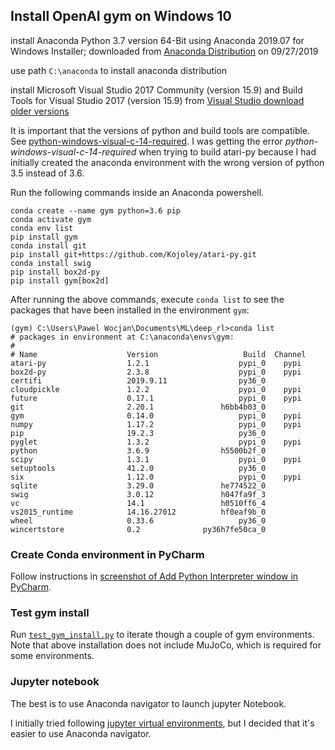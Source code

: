 ## Install OpenAI gym on Windows 10

install Anaconda Python 3.7 version 64-Bit using Anaconda 2019.07 for Windows Installer; downloaded from [Anaconda Distribution](https://www.anaconda.com/distribution/) on 09/27/2019

use path ```C:\anaconda``` to install anaconda distribution

install Microsoft Visual Studio 2017 Community (version 15.9) and Build Tools for Visual Studio 2017 (version 15.9) from [Visual Studio download older versions](https://my.visualstudio.com/Downloads?q=visual%20studio%202017&wt.mc_id=o~msft~vscom~older-downloads)

It is important that the versions of python and build tools are compatible. See [python-windows-visual-c-14-required](https://www.scivision.dev/python-windows-visual-c-14-required/). I was getting the error *python-windows-visual-c-14-required* when trying to build atari-py because I had initially created the anaconda environment with the wrong version of python 3.5 instead of 3.6.

Run the following commands inside an Anaconda powershell.

```
conda create --name gym python=3.6 pip
conda activate gym
conda env list
pip install gym
conda install git
pip install git+https://github.com/Kojoley/atari-py.git
conda install swig
pip install box2d-py
pip install gym[box2d]
```

After running the above commands, execute ```conda list``` to see the packages that have been installed in the environment ```gym```:

```
(gym) C:\Users\Pawel Wocjan\Documents\ML\deep_rl>conda list
# packages in environment at C:\anaconda\envs\gym:
#
# Name                    Version                   Build  Channel
atari-py                  1.2.1                    pypi_0    pypi
box2d-py                  2.3.8                    pypi_0    pypi
certifi                   2019.9.11                py36_0
cloudpickle               1.2.2                    pypi_0    pypi
future                    0.17.1                   pypi_0    pypi
git                       2.20.1               h6bb4b03_0
gym                       0.14.0                   pypi_0    pypi
numpy                     1.17.2                   pypi_0    pypi
pip                       19.2.3                   py36_0
pyglet                    1.3.2                    pypi_0    pypi
python                    3.6.9                h5500b2f_0
scipy                     1.3.1                    pypi_0    pypi
setuptools                41.2.0                   py36_0
six                       1.12.0                   pypi_0    pypi
sqlite                    3.29.0               he774522_0
swig                      3.0.12               h047fa9f_3
vc                        14.1                 h0510ff6_4
vs2015_runtime            14.16.27012          hf0eaf9b_0
wheel                     0.33.6                   py36_0
wincertstore              0.2              py36h7fe50ca_0
```

### Create Conda environment in PyCharm

Follow instructions in [screenshot of Add Python Interpreter window in PyCharm](https://github.com/schneider128k/deep_rl/blob/master/installation/conda_environment_pycharm.png).

### Test gym install 

Run [```test_gym_install.py```](https://github.com/schneider128k/deep_rl/blob/master/installation/test_gym_install.py) to iterate though a couple of gym environments. Note that above installation does not include MuJoCo, which is required for some environments.

### Jupyter notebook 

The best is to use Anaconda navigator to launch jupyter Notebook.

I initially tried following [jupyter virtual environments](https://janakiev.com/blog/jupyter-virtual-envs/), but I decided that it's easier to use Anaconda navigator.
